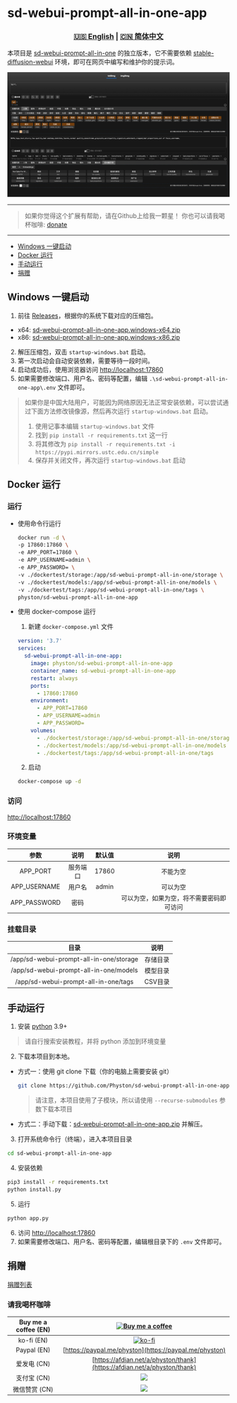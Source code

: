 # sd-webui-prompt-all-in-one-app

<div align="center">

### [🇺🇸 English](README.MD) | [🇨🇳 简体中文](README_CN.MD)

</div>

本项目是 [sd-webui-prompt-all-in-one](https://github.com/physton/sd-webui-prompt-all-in-one) 的独立版本，它不需要依赖 [stable-diffusion-webui](https://github.com/AUTOMATIC1111/stable-diffusion-webui) 环境，即可在网页中编写和维护你的提示词。

![](./assets/screenshot.jpeg)

----

> 如果你觉得这个扩展有帮助，请在Github上给我一颗星！
> 你也可以请我喝杯咖啡: [donate](#捐赠)

----

- [Windows 一键启动](#windows-一键启动)
- [Docker 运行](#docker-运行)
- [手动运行](#手动运行)
- [捐赠](#捐赠)

## Windows 一键启动

1. 前往 [Releases](https://github.com/Physton/sd-webui-prompt-all-in-one-app/releases)，根据你的系统下载对应的压缩包。
  - x64: [sd-webui-prompt-all-in-one-app.windows-x64.zip](https://github.com/Physton/sd-webui-prompt-all-in-one-app/releases/latest/download/sd-webui-prompt-all-in-one-app.windows-x64.zip)
  - x86: [sd-webui-prompt-all-in-one-app.windows-x86.zip](https://github.com/Physton/sd-webui-prompt-all-in-one-app/releases/latest/download/sd-webui-prompt-all-in-one-app.windows-x86.zip)
2. 解压压缩包，双击 `startup-windows.bat` 启动。
3. 第一次启动会自动安装依赖，需要等待一段时间。
4. 启动成功后，使用浏览器访问 [http://localhost:17860](http://localhost:17860)
5. 如果需要修改端口、用户名、密码等配置，编辑 `.\sd-webui-prompt-all-in-one-app\.env` 文件即可。

> 如果你是中国大陆用户，可能因为网络原因无法正常安装依赖，可以尝试通过下面方法修改镜像源，然后再次运行 `startup-windows.bat` 启动。
> 1. 使用记事本编辑 `startup-windows.bat` 文件
> 2. 找到 `pip install -r requirements.txt` 这一行
> 3. 将其修改为 `pip install -r requirements.txt -i https://pypi.mirrors.ustc.edu.cn/simple`
> 4. 保存并关闭文件，再次运行 `startup-windows.bat` 启动

## Docker 运行

### 运行

- 使用命令行运行
  ```bash
  docker run -d \
  -p 17860:17860 \
  -e APP_PORT=17860 \
  -e APP_USERNAME=admin \
  -e APP_PASSWORD= \
  -v ./dockertest/storage:/app/sd-webui-prompt-all-in-one/storage \
  -v ./dockertest/models:/app/sd-webui-prompt-all-in-one/models \
  -v ./dockertest/tags:/app/sd-webui-prompt-all-in-one/tags \
  physton/sd-webui-prompt-all-in-one-app
  ```

- 使用 docker-compose 运行
  1. 新建 `docker-compose.yml` 文件
  ```yaml
  version: '3.7'
  services:
    sd-webui-prompt-all-in-one-app:
      image: physton/sd-webui-prompt-all-in-one-app
      container_name: sd-webui-prompt-all-in-one-app
      restart: always
      ports:
        - 17860:17860
      environment:
        - APP_PORT=17860
        - APP_USERNAME=admin
        - APP_PASSWORD=
      volumes:
        - ./dockertest/storage:/app/sd-webui-prompt-all-in-one/storage
        - ./dockertest/models:/app/sd-webui-prompt-all-in-one/models
        - ./dockertest/tags:/app/sd-webui-prompt-all-in-one/tags
  ```
  2. 启动
  ```bash
  docker-compose up -d
  ```

### 访问
[http://localhost:17860](http://localhost:17860)

### 环境变量
| 参数 | 说明 | 默认值 | 说明 |
|:-----------:| :----: | :----: | :----: |
| APP_PORT | 服务端口 | 17860 | 不能为空 |
| APP_USERNAME | 用户名 | admin | 可以为空 |
| APP_PASSWORD | 密码 |  | 可以为空，如果为空，将不需要密码即可访问 |

### 挂载目录
| 目录 |  说明   |
|:-----------:|:-----:|
| /app/sd-webui-prompt-all-in-one/storage | 存储目录  |
| /app/sd-webui-prompt-all-in-one/models | 模型目录  |
| /app/sd-webui-prompt-all-in-one/tags | CSV目录 |


## 手动运行

1. 安装 [python](https://www.python.org/downloads/) 3.9+
  > 请自行搜索安装教程，并将 python 添加到环境变量
2. 下载本项目到本地。
  - 方式一：使用 git clone 下载（你的电脑上需要安装 git）
    ```bash
    git clone https://github.com/Physton/sd-webui-prompt-all-in-one-app.git --recurse-submodules
    ```
    > 请注意，本项目使用了子模块，所以请使用 `--recurse-submodules` 参数下载本项目
  - 方式二：手动下载：[sd-webui-prompt-all-in-one-app.zip](https://github.com/Physton/sd-webui-prompt-all-in-one-app/releases/latest/download/sd-webui-prompt-all-in-one-app.zip) 并解压。
3. 打开系统命令行（终端），进入本项目目录
  ```bash
  cd sd-webui-prompt-all-in-one-app
  ```
4. 安装依赖
  ```bash
  pip3 install -r requirements.txt
  python install.py
  ```
5. 运行
  ```bash
  python app.py
  ```
6. 访问 [http://localhost:17860](http://localhost:17860)
7. 如果需要修改端口、用户名、密码等配置，编辑根目录下的 `.env` 文件即可。

## 捐赠

[捐赠列表](https://aiodoc.physton.com/zh-CN/Donate.html)

### 请我喝杯咖啡

| Buy me a coffee (EN) | [![Buy me a coffee](https://cdn.buymeacoffee.com/buttons/v2/default-yellow.png)](https://buymeacoffee.com/physton) |
|:-----------:| :----: |
| ko-fi (EN) | [![ko-fi](https://ko-fi.com/img/githubbutton_sm.svg)](https://ko-fi.com/physton) |
| Paypal (EN) | [https://paypal.me/physton](https://paypal.me/physton) |
| 爱发电 (CN) | [https://afdian.net/a/physton/thank](https://afdian.net/a/physton/thank) |
| 支付宝 (CN) | ![](https://s1.imagehub.cc/images/2023/07/05/alipay.jpeg) |
| 微信赞赏 (CN) | ![](https://s1.imagehub.cc/images/2023/07/05/wechat.jpeg) |